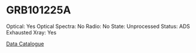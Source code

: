 # GRB101225A

Optical: Yes
Optical Spectra: No
Radio: No
State: Unprocessed
Status: ADS Exhausted
Xray: Yes

[Data Catalogue](GRB101225A%20a33be7aae7dc4a608b86f309326554df/Data%20Catalogue%2094c2c732874144a3ab0ea1684736ef8c.csv)